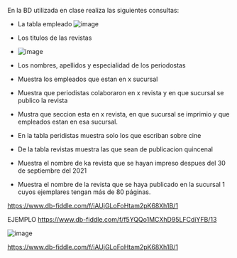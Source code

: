 En la BD utilizada en clase realiza las siguientes consultas:

* La tabla empleado
![image](https://user-images.githubusercontent.com/104279939/172029134-11f48fca-8214-46b3-82fc-0a80a75b58bc.png)

* Los titulos de las revistas
* ![image](https://user-images.githubusercontent.com/104279939/172029467-1cead4c9-a397-4f94-b2b6-480c8782c87c.png)

* Los nombres, apellidos y especialidad de los periodostas
* Muestra los empleados que estan en x sucursal
* Muestra que periodistas colaboraron en x revista y en que sucursal se publico la revista
* Mustra que seccion esta en x revista, en que sucursal se imprimio y que empleados estan en esa sucursal.
* En la tabla peridistas muestra solo los que escriban sobre cine
* De la tabla revistas muestra las que sean de publicacion quincenal
* Muestra el nombre de ka revista que se hayan impreso despues del 30 de septiembre del 2021
* Muestra el nombre de la revista que se haya publicado en la sucursal 1 cuyos ejemplares tengan más de 80 páginas.

https://www.db-fiddle.com/f/iAUjGLoFoHtam2pK68Xh1B/1

EJEMPLO
https://www.db-fiddle.com/f/f5YQQo1MCXhD95LFCdiYFB/13


![image](https://user-images.githubusercontent.com/104279939/172029067-4337fb30-a9e1-495b-8313-b55a7a6a91b4.png)

https://www.db-fiddle.com/f/iAUjGLoFoHtam2pK68Xh1B/1
